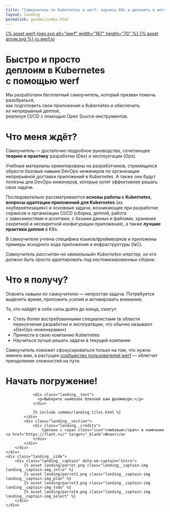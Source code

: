 ```yaml
---
title: "Самоучитель по Kubernetes и werf: научись K8s и деплоить в него"
layout: landing
permalink: guides/index.html
---
```


<div class="landing">
    <div class="landing__header">
        <div class="landing__container">
            <a href="/" class="landing__header-title" data-proofer-ignore>
                {% asset werf-logo.svg alt="werf" width="167" height="70" %}
            </a>
            <a href="{{ site.site_urls['ru'] }}" class="landing__button" data-proofer-ignore>
                {% asset arrow.svg %}
                <span>ru.werf.io</span>
            </a>
        </div>
    </div>
    <div class="landing__content">
        <div class="landing__container">
            <div class="landing__section landing__section_first" data-sm-trigger="intro">
                <h1 class="landing__h1">
                    Быстро и&nbsp;просто<br>
                    деплоим в&nbsp;Kubernetes<br>
                    с&nbsp;помощью <b>werf</b>
                </h1>
                <div class="landing__text">
                    Мы разработали бесплатный самоучитель, который призван помочь разобраться,<br>
                    как&nbsp;подготовить свои приложения к&nbsp;Kubernetes и обеспечить их&nbsp;непрерывный деплой,<br>
                    реализуя CI/CD с&nbsp;помощью Open Source-инструментов.
                </div>
            </div>
            <div class="landing__section" data-sm-trigger="plan">
                <h1 class="landing__h2">
                    Что меня ждёт?
                </h1>
                <div class="landing__text">
                    <p>Самоучитель — достаточно подробное руководство, сочетающее <b>теорию и практику</b> разработки (Dev) и эксплуатации (Ops).</p>
                    <p>Учебные материалы ориентированы на разработчиков, стремящихся обрести базовые навыки DevOps-инженеров по организации непрерывной доставки приложений в Kubernetes. А также они будут полезны для DevOps-инженеров, которые хотят эффективнее решать свои задачи.</p>
                    <p>Последовательно рассматриваются <b>основы работы с Kubernetes</b>, <b>вопросы адаптации приложений для Kubernetes</b> (их «кубернетизация») и основные задачи, возникающие при&nbsp;разработке сервисов и организации CI/CD (сборка, деплой, работа с&nbsp;зависимостями и&nbsp;ассетами, с&nbsp;базами данных и файлами, хранение секретной и несекретной конфигурации приложения), а также <b>лучшие практики деплоя</b> в&nbsp;K8s.</p>
                    <p>В самоучителе учтена специфика языков/фреймворков и приложены примеры исходного кода приложения и инфраструктуры (IaC).</p>
                    <p><i>Самоучитель рассчитан на&nbsp;«ванильный» Kubernetes-кластер, но его должно быть просто адаптировать под&nbsp;кастомизированные сборки.</i></p>
                </div>
            </div>
            <div class="landing__section" data-sm-trigger="todo">
                <h1 class="landing__h2">
                    Что я получу?
                </h1>
                <div class="landing__text">
                    <p>Освоить навыки по самоучителю — непростая задача. Потребуется выделить время, приложить усилия и активировать внимание.</p>
                    <p>Те, кто найдёт в себе силы дойти до конца, смогут:</p>
                </div>
                <ul class="landing__list">
                    <li>
                        Стать более востребованными специалистами
                        <span>(в области пересечения разработки и эксплуатации, что обычно называют «DevOps-инженерами»)</span>
                    </li>
                    <li>
                        Принести в свою компанию Kubernetes
                    </li>
                    <li>
                        Научиться лучше решать задачи в текущей компании
                    </li>
                </ul>
                <div class="landing__text">
                    <p>Самоучитель поможет сфокусироваться только на том, что нужно именно вам, а растущее <a href="https://t.me/werf_ru">сообщество пользователей werf</a> — облегчит преодоление сложностей на пути.</p>
                </div>
            </div>
            <div class="landing__section" data-sm-trigger="select">
                <h1 class="landing__h2">
                    Начать погружение!
                </h1>

                <div class="landing__text">
                  <p>Выберите наиболее близкий вам фреймворк:</p>
                </div>

                {% include common/landing_tiles.html %}
            </div>
            <div class="landing__section">
                <div class="landing__credits">
                    Сделано с <span class="icon">любовью</span> в компании <a href="https://flant.ru/" target="_blank">Флант</a>
                </div>
            </div>
        </div>
    </div>
    <div class="landing__side">
        <div class="landing__captain" data-sm-captain="intro">
            {% asset landing/parrot.png class="landing__captain-img landing__captain-img_intro" %}
            {% asset landing/parrot2.png class="landing__captain-img landing__captain-img_plan" %}
            {% asset landing/parrot3.png class="landing__captain-img landing__captain-img_todo" %}
            {% asset landing/parrot4.png class="landing__captain-img landing__captain-img_select" %}
        </div>
    </div>
</div>
